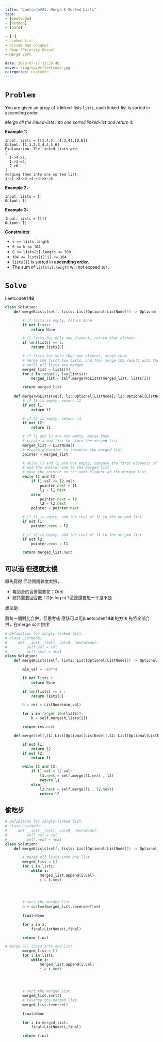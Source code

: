 ```yaml
---
title: "Leetcode#23. Merge k Sorted Lists"
tags:
- [Leetcode]
- [Python]
- [hard]

- [💡]
- Linked List
- Divide and Conquer
- Heap (Priority Queue)
- Merge Sort

date: 2023-07-17 11:30:40
cover: /img/cover/leetcode.jpg
categories: Leetcode
---
```


# `Problem`

You are given an array of `k` linked-lists `lists`, each linked-list is sorted in ascending order.

*Merge all the linked-lists into one sorted linked-list and return it.*

**Example 1:**

```
Input: lists = [[1,4,5],[1,3,4],[2,6]]
Output: [1,1,2,3,4,4,5,6]
Explanation: The linked-lists are:
[
  1->4->5,
  1->3->4,
  2->6
]
merging them into one sorted list:
1->1->2->3->4->4->5->6

```

**Example 2:**

```
Input: lists = []
Output: []

```

**Example 3:**

```
Input: lists = [[]]
Output: []

```

**Constraints:**

- `k == lists.length`
- `0 <= k <= 104`
- `0 <= lists[i].length <= 500`
- `104 <= lists[i][j] <= 104`
- `lists[i]` is sorted in **ascending order**.
- The sum of `lists[i].length` will not exceed `104`.

# `Solve`

Leetcode#**148**

```python
class Solution:
    def mergeKLists(self, lists: List[Optional[ListNode]]) -> Optional[ListNode]:

        # if lists is empty, return None
        if not lists:
            return None

        # if lists has only one element, return that element
        if len(lists) == 1:
            return lists[0]

        # if lists has more than one element, merge them
        # merge the first two lists, and then merge the result with the third list, and so on
        # until all lists are merged
        merged_list = lists[0]
        for i in range(1, len(lists)):
            merged_list = self.mergeTwoLists(merged_list, lists[i])

        return merged_list
    
    def mergeTwoLists(self, l1: Optional[ListNode], l2: Optional[ListNode]) -> Optional[ListNode]:
        # if l1 is empty, return l2
        if not l1:
            return l2

        # if l2 is empty, return l1
        if not l2:
            return l1

        # if l1 and l2 are not empty, merge them
        # create a new list to store the merged list
        merged_list = ListNode()
        # create a pointer to traverse the merged list
        pointer = merged_list

        # while l1 and l2 are not empty, compare the first elements of l1 and l2
        # add the smaller one to the merged list
        # move the pointer to the next element of the merged list
        while l1 and l2:
            if l1.val <= l2.val:
                pointer.next = l1
                l1 = l1.next
            else:
                pointer.next = l2
                l2 = l2.next
            pointer = pointer.next

        # if l1 is empty, add the rest of l2 to the merged list
        if not l1:
            pointer.next = l2

        # if l2 is empty, add the rest of l1 to the merged list
        if not l2:
            pointer.next = l1

        return merged_list.next
```

## 可以過 但速度太慢

原先寫得
但時間複雜度太慘， 

- 每回合的合併需要花：O(n)
- 總共需要回合數：O(n log n)  ?這邊還要想一下是不是

想法是:

將每一個對比合併，但思考後 應該可以用(Leetcode#**148**)的方法
先將全部合併，在merge sort 排序

```python
# Definition for singly-linked list.
# class ListNode:
#     def __init__(self, val=0, next=None):
#         self.val = val
#         self.next = next
class Solution:
    def mergeKLists(self, lists: List[Optional[ListNode]]) -> Optional[ListNode]:

        min_val = -10**4

        if not lists :
            return None
        
        if len(lists) == 1 :
            return lists[0]

        h = res = ListNode(min_val)

        for i in range( len(lists)):
            h = self.merge(h,lists[i])

        return res.next

    def merge(self,l1: List[Optional[ListNode]],l2: List[Optional[ListNode]]):

        if not l1:
            return l2
        if not l2:
            return l1

        while l1 and l2:
            if l1.val < l2.val:
                l1.next = self.merge(l1.next , l2)
                return l1
            else:
                l2.next = self.merge(l1 , l2.next)
                return l2
```

## 偷吃步

```python
# Definition for singly-linked list.
# class ListNode:
#     def __init__(self, val=0, next=None):
#         self.val = val
#         self.next = next
class Solution:
    def mergeKLists(self, lists: List[Optional[ListNode]]) -> Optional[ListNode]:

        # merge all lists into one list
        merged_list = []
        for i in lists:
            while i:
                merged_list.append(i.val)
                i = i.next

           
                
                
        # sort the merged list
        a = sorted(merged_list,reverse=True)
        
        final=None

        for i in a:
            final=ListNode(i,final)

        return final
```

```python
# merge all lists into one list
        merged_list = []
        for i in lists:
            while i:
                merged_list.append(i.val)
                i = i.next

           
                
                
        # sort the merged list
        merged_list.sort()
        # reverse the merged list
        merged_list.reverse()
        
        final=None

        for i in merged_list:
            final=ListNode(i,final)

        return final
```